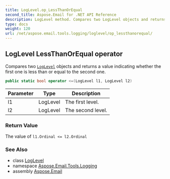 ```yaml
---
title: LogLevel.op_LessThanOrEqual
second_title: Aspose.Email for .NET API Reference
description: LogLevel method. Compares two LogLevel objects and returns a value indicating whether the first one is less than or equal to the second one
type: docs
weight: 120
url: /net/aspose.email.tools.logging/loglevel/op_lessthanorequal/
---
```

## LogLevel LessThanOrEqual operator

Compares two [`LogLevel`](../) objects and returns a value indicating whether the first one is less than or equal to the second one.

```csharp
public static bool operator <=(LogLevel l1, LogLevel l2)
```

| Parameter | Type | Description |
| --- | --- | --- |
| l1 | LogLevel | The first level. |
| l2 | LogLevel | The second level. |

### Return Value

The value of `l1.Ordinal <= l2.Ordinal`

### See Also

* class [LogLevel](../)
* namespace [Aspose.Email.Tools.Logging](../../loglevel/)
* assembly [Aspose.Email](../../../)



